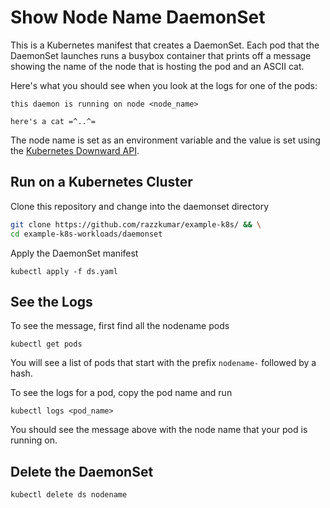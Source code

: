 # Show Node Name DaemonSet 
This is a Kubernetes manifest that creates a DaemonSet. Each pod that the DaemonSet launches runs a busybox container that prints off a message showing the name of the node that is hosting the pod and an ASCII cat. 

Here's what you should see when you look at the logs for one of the pods: 

```
this daemon is running on node <node_name>

here's a cat =^..^=
``` 

The node name is set as an environment variable and the value is set using the [Kubernetes Downward API](https://kubernetes.io/docs/tasks/inject-data-application/environment-variable-expose-pod-information/#the-downward-api). 

## Run on a Kubernetes Cluster
Clone this repository and change into the daemonset directory
```bash
git clone https://github.com/razzkumar/example-k8s/ && \
cd example-k8s-workloads/daemonset
```
Apply the DaemonSet manifest

`kubectl apply -f ds.yaml`

## See the Logs 
To see the message, first find all the nodename pods 

`kubectl get pods` 

You will see a list of pods that start with the prefix `nodename-` followed by a hash.  

To see the logs for a pod, copy the pod name and run 

`kubectl logs <pod_name>`

You should see the message above with the node name that your pod is running on. 

## Delete the DaemonSet 

`kubectl delete ds nodename`

